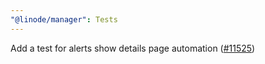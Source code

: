 ```yaml
---
"@linode/manager": Tests
---
```


Add a test for alerts show details page automation ([#11525](https://github.com/linode/manager/pull/11525))
